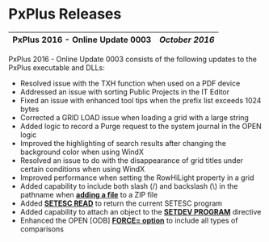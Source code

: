 # PxPlus Releases

**PxPlus 2016 - Online Update 0003** |  **_October 2016_**  
---|---  
  
PxPlus 2016 - Online Update 0003 consists of the following updates to the PxPlus executable and DLLs:

  * Resolved issue with the TXH function when used on a PDF device
  * Addressed an issue with sorting Public Projects in the IT Editor
  * Fixed an issue with enhanced tool tips when the prefix list exceeds 1024 bytes
  * Corrected a GRID LOAD issue when loading a grid with a large string
  * Added logic to record a Purge request to the system journal in the OPEN logic
  * Improved the highlighting of search results after changing the background color when using WindX
  * Resolved an issue to do with the disappearance of grid titles under certain conditions when using WindX
  * Improved performance when setting the RowHiLight property in a grid
  * Added capability to include both slash (/) and backslash (\\) in the pathname when **[adding a file](../PxPlus%20User%20Guide/File%20Handling/Processing%20Data%20Files/Accessing%20ZIP%20Files.htm#appendfile)** to a ZIP file
  * Added **[SETESC READ](../directives/setesc.htm#Mark17)** to return the current SETESC program
  * Added capability to attach an object to the **[SETDEV PROGRAM](../directives/setdev_program.md)** directive
  * Enhanced the OPEN [ODB] **[FORCE= option](../command_tags/odb.htm#Mark8)** to include all types of comparisons


